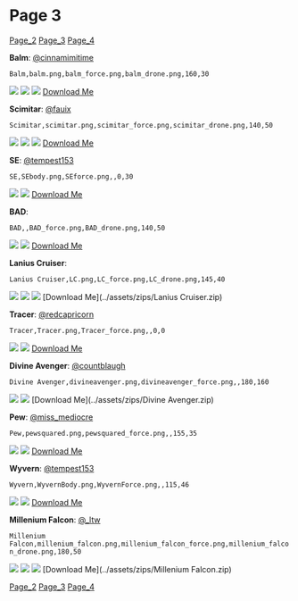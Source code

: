 # Page 3
[Page_2](./Page_2.md)
[Page_3](./Page_3.md)
[Page_4](./Page_4.md)

**Balm**: [@cinnamimitime](https://discord.com/users/161502244284530688)

`Balm,balm.png,balm_force.png,balm_drone.png,160,30`

![](../custom_skins/balm.png)
![](../custom_skins/balm_force.png)
![](../custom_skins/balm_drone.png)
[Download Me](../assets/zips/Balm.zip)


**Scimitar**: [@fauix](https://discord.com/users/120018768477945856)

`Scimitar,scimitar.png,scimitar_force.png,scimitar_drone.png,140,50`

![](../custom_skins/scimitar.png)
![](../custom_skins/scimitar_force.png)
![](../custom_skins/scimitar_drone.png)
[Download Me](../assets/zips/Scimitar.zip)


**SE**: [@tempest153](https://discord.com/users/872292077852061736)

`SE,SEbody.png,SEforce.png,,0,30`

![](../custom_skins/SEbody.png)
![](../custom_skins/SEforce.png)
[Download Me](../assets/zips/SE.zip)


**BAD**: 

`BAD,,BAD_force.png,BAD_drone.png,140,50`

![](../custom_skins/BAD_force.png)
![](../custom_skins/BAD_drone.png)
[Download Me](../assets/zips/BAD.zip)


**Lanius Cruiser**: 

`Lanius Cruiser,LC.png,LC_force.png,LC_drone.png,145,40`

![](../custom_skins/LC.png)
![](../custom_skins/LC_force.png)
![](../custom_skins/LC_drone.png)
[Download Me](../assets/zips/Lanius Cruiser.zip)


**Tracer**: [@redcapricorn](https://discord.com/users/889494386721841173)

`Tracer,Tracer.png,Tracer_force.png,,0,0`

![](../custom_skins/Tracer.png)
![](../custom_skins/Tracer_force.png)
[Download Me](../assets/zips/Tracer.zip)


**Divine Avenger**: [@countblaugh](https://discord.com/users/208701691279704066)

`Divine Avenger,divineavenger.png,divineavenger_force.png,,180,160`

![](../custom_skins/divineavenger.png)
![](../custom_skins/divineavenger_force.png)
[Download Me](../assets/zips/Divine Avenger.zip)


**Pew**: [@miss_mediocre](https://discord.com/users/251735592734425088)

`Pew,pewsquared.png,pewsquared_force.png,,155,35`

![](../custom_skins/pewsquared.png)
![](../custom_skins/pewsquared_force.png)
[Download Me](../assets/zips/Pew.zip)


**Wyvern**: [@tempest153](https://discord.com/users/872292077852061736)

`Wyvern,WyvernBody.png,WyvernForce.png,,115,46`

![](../custom_skins/WyvernBody.png)
![](../custom_skins/WyvernForce.png)
[Download Me](../assets/zips/Wyvern.zip)


**Millenium Falcon**: [@_ltw](https://discord.com/users/268931190667476998)

`Millenium Falcon,millenium_falcon.png,millenium_falcon_force.png,millenium_falcon_drone.png,180,50`

![](../custom_skins/millenium_falcon.png)
![](../custom_skins/millenium_falcon_force.png)
![](../custom_skins/millenium_falcon_drone.png)
[Download Me](../assets/zips/Millenium Falcon.zip)

[Page_2](./Page_2.md)
[Page_3](./Page_3.md)
[Page_4](./Page_4.md)
